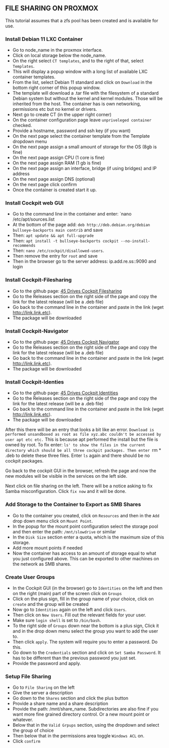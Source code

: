 ## FILE SHARING ON PROXMOX
This tutorial assumes that a zfs pool has been created and is available for use.

### Install Debian 11 LXC Container
- Go to node_name in the proxmox interface.
- Click on local storage below the node_name.
- On the right select `CT templates`, and to the right of that, select `Templates`.
- This will display a popup window with a long list of available LXC container templates.
- From the list, select Debian 11 standard and click on `Download` in the bottom right corner of this popup window.
- The template will download a .tar file with the filesystem of a standard Debian system but without the kernel and kernel modules. Those will be inherited from the host. The container has is own networking, permissions etc but no kernel or drivers.
- Next go to create CT (in the upper right corner)
- On the container configuration page leave `unpriveleged container` checked.
- Provide a hostname, password and ssh key (if you want)
- On the next page select the container template from the Template dropdown menu
- On the next page assign a small amount of storage for the OS (8gb is fine)
- On the next page assign CPU (1 core is fine)
- On the next page assign RAM (1 gb is fine)
- On the next page assign an interface, bridge (if using bridges) and IP address
- On the next page assign DNS (optional)
- On the next page click confirm
- Once the container is created start it up.

### Install Cockpit web GUI
- Go to the command line in the container and enter: `nano /etc/apt/sources.list
- At the bottom of the page add: `deb http://deb.debian.org/debian bullseye-backports main contrib` and save
- Then: `apt update && apt full-upgrade`
- Then: `apt install -t bullseye-backports cockpit --no-install-recommends`
- Then: `nano /etc/cockpit/disallowed-users`. 
- Then remove the entry for `root` and save
- Then in the browser go to the server address: ip.add.re.ss::9090 and login

### Install Cockpit-Filesharing
- Go to the github page: [45 Drives Cockpit Filesharing](https://github.com/45Drives/cockpit-file-sharing)
- Go to the Releases section on the right side of the page and copy the link for the latest release (will be a .deb file)
- Go back to the command line in the container and paste in the link (wget http://link.link.etc).
- The package will be downloaded

### Install Cockpit-Navigator
- Go to the github page: [45 Drives Cockpit Navigator](https://github.com/45Drives/cockpit-navigator)
- Go to the Releases section on the right side of the page and copy the link for the latest release (will be a .deb file)
- Go back to the command line in the container and paste in the link (wget http://link.link.etc).
- The package will be downloaded

### Install Cockpit-Identies
- Go to the github page: [45 Drives Cockpit Identities](https://github.com/45Drives/cockpit-identities)
- Go to the Releases section on the right side of the page and copy the link for the latest release (will be a .deb file)
- Go back to the command line in the container and paste in the link (wget http://link.link.etc).
- The package will be downloaded

After this there will be an entry that looks a bit like an error. `Download is performed unsandboxed as root as file xyz.abc couldn't be accessed by user apt etc etc.` This is because apt performed the install but the file is owned by root. To fix enter: `ls' to show the files in the current directory which should be all three cockpit packages. Then enter `rm * .deb to delete these three files. 
Enter `ls` again and there should be no cockpit packages.

Go back to the cockpit GUI in the browser, refresh the page and now the new modules will be visible in the services on the left side.

Next click on file sharing on the left. There will be a notice asking to fix Samba misconfiguration. Click `fix now` and it will be done.

### Add Storage to the Container to Export as SMB Shares
- Go to the container you created, click on `Resources` and then in the `Add` drop down menu click on `Mount Point`.
- In the popup for the mount point configuration select the storage pool and then enter the path: `/mnt/slowdrive` or similar
- In the `Disk Size` section enter a quota, which is the maximum size of this storage. 
- Add more mount points if needed
- Now the container has access to an amount of storage equal to what you just configured above. This can be exported to other machines on the network as SMB shares.

### Create User Groups
- In the Cockpit GUI (in the browser) go to `Identities` on the left and then on the right (main) part of the screen click on `Groups`
- Click on the plus sign, fill in the group name of your choice, click on `create` and the group will be created
- Now go to `Identities` again on the left and click `Users`. 
- Then click on `New Users`. Fill out the relevant fields for your user. 
- Make sure `login shell` is set to `/bin/bash`.  
- To the right side of `Groups` down near the bottom is a plus sign, Click it and in the drop down menu select the group you want to add the user to.
- Then click `apply`. The system will require you to enter a password. Do this.
- Go down to the `Credentials` section and click on `Set Samba Password`. It has to be different than the previous password you just set.
- Provide the password and apply.

### Setup File Sharing
- Go to `File Sharing` on the left
- Give the server a description
- Go down to the `Shares` section and click the plus button
- Provide a share name and a share description
- Provide the path: /mnt/share_name. Subdirectories are also fine if you want more fine grained directory control. Or a new mount point or whatever.
- Below that in the `Valid Grpups` section, using the dropdown and select the group of choice
- Then below that in the permissions area toggle `Windows ACL` on.
- Click `confirm`

